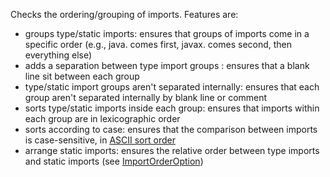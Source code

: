 Checks the ordering/grouping of imports. Features are:

- groups type/static imports: ensures that groups of imports come in a
  specific order (e.g., java. comes first, javax. comes second, then
  everything else)
- adds a separation between type import groups : ensures that a blank
  line sit between each group
- type/static import groups aren't separated internally: ensures that
  each group aren't separated internally by blank line or comment
- sorts type/static imports inside each group: ensures that imports
  within each group are in lexicographic order
- sorts according to case: ensures that the comparison between imports
  is case-sensitive, in [ASCII sort
  order](https://en.wikipedia.org/wiki/ASCII#Order)
- arrange static imports: ensures the relative order between type
  imports and static imports (see
  [ImportOrderOption](../../property_types.html#ImportOrderOption))
